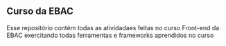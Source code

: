 ## Curso da EBAC
Esse repositório contém todas as atividadaes feitas no curso Front-end da EBAC exercitando todas ferramentas e frameworks aprendidos no curso
